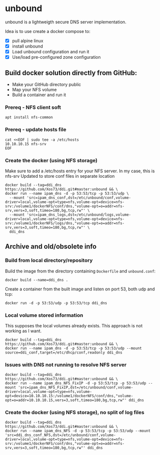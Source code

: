 # unbound
unbound is a lightweigth secure DNS server implementation.

Idea is to use create a docker compose to:
- [x] pull alpine linux
- [x] install unbound
- [x] Load unbound configuration and run it
- [x] Use/load pre-configured zone configuration

## Build docker solution directly from GitHub:
* Make your GitHub directory public
* Map your NFS volume
* Build a container and run it

### Prereq - NFS client soft
```
apt install nfs-common
```

### Prereq - update hosts file
```
cat <<EOF | sudo tee -a /etc/hosts
10.10.10.15 nfs-srv
EOF
```

### Create the docker (using NFS storage)
Make sure to add a /etc/hosts entry for your NFS server. In my case, this is nfs-srv
Updated to store conf files in separate location
```
docker build --tag=ddi_dns https://github.com/Xos73/ddi.git#master:unbound && \
docker run --name ipam_dns -d -p 53:53/tcp -p 53:53/udp \
  --mount 'src=ipam_dns_conf,dst=/etc/unbound/conf,volume-driver=local,volume-opt=type=nfs,volume-opt=device=nfs-srv:/volume1/dockerNFS/conf/dns,"volume-opt=o=addr=nfs-srv,vers=3,soft,timeo=180,bg,tcp,rw"' \
  --mount 'src=ipam_dns_logs,dst=/etc/unbound/logs,volume-driver=local,volume-opt=type=nfs,volume-opt=device=nfs-srv:/volume1/dockerNFS/logs/dns,"volume-opt=o=addr=nfs-srv,vers=3,soft,timeo=180,bg,tcp,rw"' \
  ddi_dns
```

## Archive and old/obsolete info
### Build from local directory/repository

Build the image from the directory containing `Dockerfile` and `unbound.conf`:
```
docker build --name=ddi_dns .
```

Create a container from the built image and listen on port 53, both udp and tcp:

```
docker run -d -p 53:53/udp -p 53:53/tcp ddi_dns
```
### Local volume stored information
This supposes the local volumes already exists.
This approach is not working as I want.
```
docker build --tag=ddi_dns https://github.com/Xos73/ddi.git#master:unbound && \
docker run --name ipam_dns -d -p 53:53/tcp -p 53:53/udp --mount source=ddi_conf,target=/etc/dhcp/conf,readonly ddi_dns
```

### Issues with DNS not running to resolve NFS server
```
docker build --tag=ddi_dns https://github.com/Xos73/ddi.git#master:unbound && \
docker run --name ipam_dns_NFS_FixIP -d -p 53:53/tcp -p 53:53/udp --mount 'src=ipam_dns_NFS_FixIP,dst=/etc/unbound/conf,volume-driver=local,volume-opt=type=nfs,volume-opt=device=10.10.10.15:/volume1/dockerNFS/conf/dns,"volume-opt=o=addr=10.10.10.15,vers=3,soft,timeo=180,bg,tcp,rw"' ddi_dns
```
### Create the docker (using NFS storage), no split of log files
```
docker build --tag=ddi_dns https://github.com/Xos73/ddi.git#master:unbound && \
docker run --name ipam_dns_NFS -d -p 53:53/tcp -p 53:53/udp --mount 'src=ddi_dns_conf_NFS,dst=/etc/unbound/conf,volume-driver=local,volume-opt=type=nfs,volume-opt=device=nfs-srv:/volume1/dockerNFS/conf/dns,"volume-opt=o=addr=nfs-srv,vers=3,soft,timeo=180,bg,tcp,rw"' ddi_dns
```
